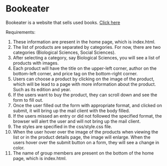 # Bookeater

Bookeater is a website that sells used books. [Click here](http://centaurus-3.ics.uci.edu:1037)

Requirements:
1. These information are present in the home page, which is index.html.
2. The list of products are separated by categories. For now, there are two categories (Biological Sciences, Social Sciences).
3. After selecting a category, say Biological Sciences, you will see a list of products with images.
4. Each product will have the title on the upper-left corner, author on the bottom-left corner, and price tag on the bottom-right corner.
5. Users can choose a product by clicking on the image of the product, which will be lead to a page with more information about the product. Such as its edition and year.
6. If the users want to buy the product, they can scroll down and see the form to fill out.
7. Once the user filled out the form with appropriate format, and clicked on submit, it will bring up the mail client with the body filled.
8. If the users missed an entry or did not followed the specified format, the browser will alert the user and will not bring up the mail client.
9. The styles are specified in the css/style.css file.
10. When the user hover over the image of the products when viewing the list or in the product details page, the image will enlarge. When the users hover over the submit button on a form, they will see a change in color.
11. The name of group members are present on the bottom of the home page, which is index.html.
